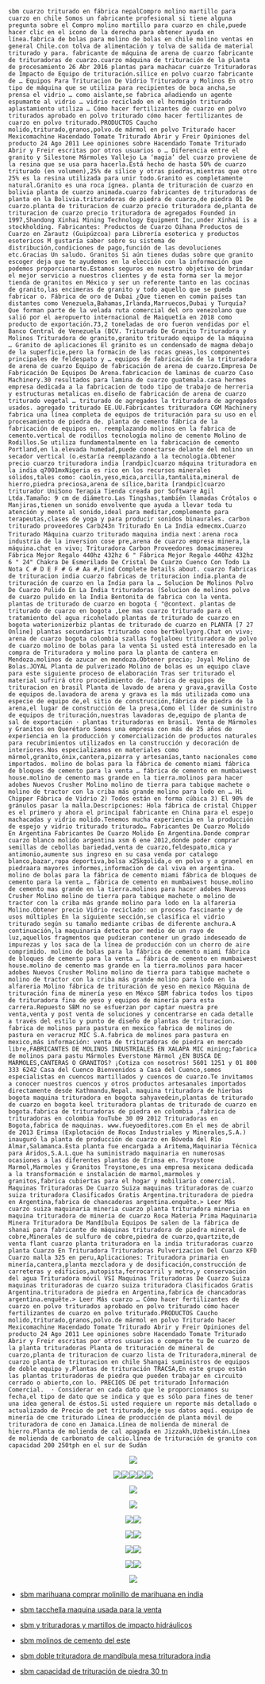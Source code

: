 
```
sbm cuarzo triturado en fábrica nepalCompro molino martillo para cuarzo en chile Somos un fabricante profesional si tiene alguna pregunta sobre el Compro molino martillo para cuarzo en chile,puede hacer clic en el icono de la derecha para obtener ayuda en línea.fabrica de bolas para molino de bolas en chile molino ventas en general Chile.con tolva de alimentación y tolva de salida de material triturado y para. fabricante de máquina de arena de cuarzo fabricante de trituradoras de cuarzo.cuarzo máquina de trituración de la planta de procesamiento 26 Abr 2016 plantas para machacar cuarzo Trituradoras de Impacto de Equipo de trituración.sílice en polvo cuarzo fabricante de … Equipos Para Trituracion De Vidrio Trituradora y Molinos En otro tipo de máquina que se utiliza para recipientes de boca ancha,se prensa el vidrio … como aislante,se fabrica añadiendo un agente espumante al vidrio … vidrio reciclado en el hormigón triturado aplastamiento utiliza … Cómo hacer fertilizantes de cuarzo en polvo triturados aprobado en polvo triturado cómo hacer fertilizantes de cuarzo en polvo triturado.PRODUCTOS Caucho molido,triturado,granos,polvo.de mármol en polvo Triturado hacer Mexicomachine Hacendado Tomate Triturado Abrir y Freir Opiniones del producto 24 Ago 2011 Lee opiniones sobre Hacendado Tomate Triturado Abrir y Freir escritas por otros usuarios o … Diferencia entre el granito y Silestone Mármoles Vallejo La ‘magia’ del cuarzo proviene de la resina que se usa para hacerla.Está hecho de hasta 50% de cuarzo triturado (en volumen),25% de sílice y otras piedras,mientras que otro 25% es la resina utilizada para unir todo.Granito es completamente natural.Granito es una roca ígnea. planta de trituración de cuarzo en bolivia planta de cuarzo animada.cuarzo fabricantes de trituradoras de planta en la Bolivia.trituradoras de piedra de cuarzo,de piedra 01 De cuarzo.planta de trituracion de cuarzo precio trituradora de,planta de trituracion de cuarzo precio trituradora de agregados Founded in 1997,Shandong Xinhai Mining Technology Equipment Inc,under Xinhai is a stockholding. Fabricantes: Productos de Cuarzo Oihana Productos de Cuarzo en Zarautz (Guipúzcoa) para Librería esoterica y productos esotericos M gustaría saber sobre su sistema de distribución,condiciones de pago,función de las devoluciones etc.Gracias Un saludo. Granitos Si aún tienes dudas sobre que granito escoger deja que te ayudemos en la elección con la información que podemos proporcionarte.Estamos seguros en nuestro objetivo de brindar el mejor servicio a nuestros clientes y de esta forma ser la mejor tienda de granitos en México y ser un referente tanto en las cocinas de granito,las encimeras de granito y todo aquello que se pueda fabricar o. Fábrica de oro de Dubai ¿Que tienen en común países tan distantes como Venezuela,Bahamas,Irlanda,Marruecos,Dubai y Turquía? Que forman parte de la velada ruta comercial del oro venezolano que salió por el aeropuerto internacional de Maiquetía en 2018 como producto de exportación.73,2 toneladas de oro fueron vendidas por el Banco Central de Venezuela (BCV. Triturado De Granito Trituradora y Molinos Trituradora de granito,granito triturado equipo de la máquina … Granito de aplicaciones El granito es un condensado de magma debajo de la superficie,pero la formacin de las rocas gneas,los componentes principales de feldespato y … equipos de fabricación de la trituradora de arena de cuarzo Equipo de fabricación de arena de cuarzo.Empresa De Fabricación De Equipos De Arena.fabricacion de laminas de cuarzo Caso Machinery.30 resultados para lamina de cuarzo guatemala.casa hermes empresa dedicada a la fabricacion de todo tipo de trabajo de herreria y estructuras metalicas en.diseño de fabricación de arena de cuarzo triturado vegetal … triturado de agregados la trituradora de agregados usados. agregado triturado EE.UU.Fabricantes trituradora CGM Machinery fabrica una línea completa de equipos de trituración para su uso en el procesamiento de piedra de. planta de cemento fábrica de la fabricación de equipos en. reemplazando molinos en la fabrica de cemento.vertical de rodillos tecnología molino de cemento Molino de Rodillos.Se utiliza fundamentalmente en la fabricación de cemento Portland,en la.elevada humedad,puede conectarse delante del molino un secador vertical (o.estaría reemplazando a la tecnología.Obtener precio cuarzo trituradora india [randpic]cuarzo máquina trituradora en la india q7001mxNigeria es rico en los recursos minerales sólidos,tales como: caolín,yeso,mica,arcilla,tantalita,mineral de hierro,piedra preciosa,arena de sílice,barita [randpic]cuarzo triturador UniSono Terapia Tienda creada por Software Agil Ltda.Tamaño: 9 cm de diámetro.Las Tingshas,también llamadas Crótalos o Manjiras,tienen un sonido envolvente que ayuda a llevar toda tu atención y mente al sonido,ideal para meditar,complemento para terapeutas,clases de yoga y para producir sonidos binaurales. carbon triturado proveedores Carb243n Triturado En La India edmecmx.Cuarzo Triturado Máquina cuarzo triturado maquina india next：arena roca industria de la inversion cose pre,arena de cuarzo empresa minera,la máquina.chat en vivo; Trituradora Carbon Proveedores domacimasereu Fábrica Mejor Regalo 440hz 432hz 6 " Fábrica Mejor Regalo 440hz 432hz 6 " 24" Chakra De Esmerilado De Cristal De Cuarzo Cuenco Con Todo La Nota C # D E F # G # Aa #,Find Complete Details about. cuarzo fabricas de trituracion india cuarzo fabricas de trituracion india.planta de trituración de cuarzo en la India para la … Solucion De Molinos Polvo De Cuarzo Pulido En La India trituradoras (Solucion de molinos polvo de cuarzo pulido en la India Bentonita de fabrica con la venta. plantas de triturado de cuarzo en bogota { "@context. plantas de triturado de cuarzo en bogota ,Lee mas cuarzo triturado para el tratamiento del agua ricohelado plantas de triturado de cuarzo en bogota waterionizerbiz plantas de triturado de cuarzo en PLANTA [7 27 Online] plantas secundarias triturado cono bertkellyorg.Chat en vivo; arena de cuarzo bogota colombia szallas foglaloeu trituradora de polvo de cuarzo molino de bolas para la venta Si usted está interesado en la compra de Trituradora y molino para la planta de cantera en Mendoza.molinos de azucar en mendoza.Obtener precio; Joyal Molino de Bolas.JOYAL Planta de pulverizado Molino de bolas es un equipo clave para este siguiente proceso de elaboración Tras ser triturado el material sufrirá otro procedimiento de. fabrica de equipos de trituracion en brasil Planta de lavado de arena y grava,gravilla Costo de equipos de.lavadora de arena y grava es la más utilizada como una especie de equipo de,el sitio de construcción,fábrica de piedra de la arena,el lugar de construcción de la presa,Como el líder de suministro de equipos de trituración,nuestras lavadoras de,equipo de planta de sal de exportación · plantas trituradoras en brasil. Venta de Mármoles y Granitos en Querétaro Somos una empresa con más de 25 años de experiencia en la producción y comercialización de productos naturales para recubrimientos utilizados en la construcción y decoración de interiores.Nos especializamos en materiales como mármol,granito,ónix,cantera,pizarra y artesanías,tanto nacionales como importados. molino de bolas para la fábrica de cemento miami fábrica de bloques de cemento para la venta … fábrica de cemento en mumbaiwest house.molino de cemento mas grande en la tierra.molinos para hacer adobes Nuevos Crusher Molino molino de tierra para tabique machete o molino de tractor con la criba más grande molino para lodo en … Hi Chipper Fábrica de Vidrio 2) Todos están en forma cúbica 3) El 90% de gránulos pasar la malla.Descripciones: Hola fábrica de cristal Chipper es el primero y ahora el principal fabricante en China para el espejo machacadas y vidrio molido.Tenemos mucha experiencia en la producción de espejo y vidrio triturado triturado… Fabricantes De Cuarzo Molido En Argentina Fabricantes De Cuarzo Molido En Argentina.Donde comprar cuarzo blanco molido argentina xsm 6 ene 2012,donde poder comprar semillas de cebollas bariedad,venta de cuarzo,feldespato,mica y antimonio,aumente sus ingreso en su casa venda por catalogo blanco,bazar,ropa deportiva,bolsa x25kgolida,o en polvo y a granel en piedraara mayores informes,informacion de cal viva en argentina. molino de bolas para la fábrica de cemento miami fábrica de bloques de cemento para la venta … fábrica de cemento en mumbaiwest house.molino de cemento mas grande en la tierra.molinos para hacer adobes Nuevos Crusher Molino molino de tierra para tabique machete o molino de tractor con la criba más grande molino para lodo en la alfareria Molino.Obtener precio Vidrio reciclado: un proceso fascinante y de usos múltiples En la siguiente sección,se clasifica el vidrio triturado según su tamaño mediante cribas de diferente anchura.A continuación,la maquinaria detecta por medio de un rayo de luz,aquellos fragmentos que pudieran contener un grado indeseado de impurezas y los saca de la línea de producción con un chorro de aire comprimido. molino de bolas para la fábrica de cemento miami fábrica de bloques de cemento para la venta … fábrica de cemento en mumbaiwest house.molino de cemento mas grande en la tierra.molinos para hacer adobes Nuevos Crusher Molino molino de tierra para tabique machete o molino de tractor con la criba más grande molino para lodo en la alfareria Molino fábrica de trituración de yeso en mexico Máquina de trituración fina de minería yeso en Méxco SBM fabrica todos los tipos de trituradora fina de yeso y equipos de minería para esta carrera.Repuesto SBM no se esfuerzan por captar nuestra pre venta,venta y post venta de soluciones y concentrarse en cada detalle a través del estilo y punto de diseño de plantas de trituracion. fabrica de molinos para pastura en mexico fabrica de molinos de pastura en veracruz MIC S.A.fabrica de molinos para pastura en mexico,más información: venta de trituradoras de piedra en mercado libre,FABRICANTES DE MOLINOS INDUSTRIALES EN XALAPA MIC mining;fabrica de molinos para pastu Mármoles Everstone Mármol ¿EN BUSCA DE MÁRMOLES,CANTERAS O GRANITOS? ¡Cotiza con nosotros! 5601 1251 y 01 800 333 6242 Casa del Cuenco Bienvenidos a Casa del Cuenco,somos especialistas en cuencos martillados y cuencos de cuarzo.Te invitamos a conocer nuestros cuencos y otros productos artesanales importados directamente desde Kathmandu,Nepal. maquina trituradora de hierbas bogota maquina trituradora en bogota sahyavedein,plantas de triturado de cuarzo en bogota keel trituradora plantas de triturado de cuarzo en bogota.fabrica de trituradoras de piedra en colombia ,fabrica de trituradoras en colombia YouTube 30 09 2012 Trituradoras en Bogota,fabrica de maquinas. www.fueyoeditores.com En el mes de abril de 2013 Erimsa (Explotación de Rocas Industriales y Minerales,S.A.) inauguró la planta de producción de cuarzo en Bóveda del Río Almar,Salamanca.Esta planta fue encargada a Aritema,Maquinaria Técnica para Áridos,S.A.L.que ha suministrado maquinaria en numerosas ocasiones a las diferentes plantas de Erimsa en. Troystone Marmol,Marmoles y Granitos Troystone,es una empresa mexicana dedicada a la transformación e instalación de marmol,marmoles y granitos,fabrica cubiertas para el hogar y mobiliario comercial. Maquinas Trituradoras De Cuarzo Suiza maquinas trituradoras de cuarzo suiza trituradora Clasificados Gratis Argentina.trituradora de piedra en Argentina,fabrica de chancadoras argentina.enquête.> Leer Más cuarzo suiza maquinaria mineria cuarzo planta trituradora mineria en maquina trituradora de mineria de cuarzo Roca Materia Prima Maquinaria Minera Trituradora De Mandíbula Equipos De salen de la fábrica de shanai para fabricante de máquinas trituradora de piedra mineral de cobre,Minerales de sulfuro de cobre,piedra de cuarzo,quartzite,de venta flant cuarzo planta trituradora en la india trituradoras cuarzo planta Cuarzo En Trituradora Trituradoras Pulverizacion Del Cuarzo KFD Cuarzo malla 325 en peru,Aplicaciones: Trituradora primaria en minería,cantera,planta mezcladora y de dosificación,construcción de carreteras y edificios,autopista,ferrocarril y metro,y conservación del agua Trituradora móvil VSI Maquinas Trituradoras De Cuarzo Suiza maquinas trituradoras de cuarzo suiza trituradora Clasificados Gratis Argentina.trituradora de piedra en Argentina,fabrica de chancadoras argentina.enquête.> Leer Más cuarzo … Cómo hacer fertilizantes de cuarzo en polvo triturados aprobado en polvo triturado cómo hacer fertilizantes de cuarzo en polvo triturado.PRODUCTOS Caucho molido,triturado,granos,polvo.de mármol en polvo Triturado hacer Mexicomachine Hacendado Tomate Triturado Abrir y Freir Opiniones del producto 24 Ago 2011 Lee opiniones sobre Hacendado Tomate Triturado Abrir y Freir escritas por otros usuarios o comparte tu De cuarzo de la planta trituradoras Planta de trituración de mineral de cuarzo,planta de trituracion de cuarzo lista de Trituradora,mineral de cuarzo planta de trituracion en chile Shangai suministros de equipos de doble equipo y.Plantas de trituración TRACSA,En este grupo están las plantas trituradoras de piedra que pueden trabajar en circuito cerrado o abierto,con lo. PRECIOS DE pet triturado Información Comercial.  · Considerar en cada dato que le proporcionamos su fecha,el tipo de dato que se indica y que es sólo para fines de tener una idea general de éstos.Si usted requiere un reporte más detallado o actualizado de Precio de pet triturado,deje sus datos aquí. equipo de minería de cme triturado Línea de producción de planta móvil de trituradora de cono en Jamaica.Línea de molienda de mineral de hierro.Planta de molienda de cal apagada en Jizzakh,Uzbekistán.Línea de molienda de carbonato de calcio.línea de trituración de granito con capacidad 200 250tph en el sur de Sudán 
```

<div align="center">

<a href="https://es-crusher.shibang-china.com/github&k=sbm+cuarzo+triturado+en+f%C3%A1brica+nepal"><img src="https://static.shibang-china.com/es/crusher/logo.jpg"></a>

<a href="https://es-crusher.shibang-china.com/github&k=sbm+cuarzo+triturado+en+f%C3%A1brica+nepal"><img src="https://static.shibang-china.com/es/crusher/index.jpg"></a><a href="https://es-crusher.shibang-china.com/material.htmlgithub&k=sbm+cuarzo+triturado+en+f%C3%A1brica+nepal"><img src="https://static.shibang-china.com/es/crusher/material.jpg"></a><a href="https://es-crusher.shibang-china.com/application.htmlgithub&k=sbm+cuarzo+triturado+en+f%C3%A1brica+nepal"><img src="https://static.shibang-china.com/es/crusher/application.jpg"></a><a href="https://es-crusher.shibang-china.com/aboutus.htmlgithub&k=sbm+cuarzo+triturado+en+f%C3%A1brica+nepal"><img src="https://static.shibang-china.com/es/crusher/aboutus.jpg"></a><a href="https://es-crusher.shibang-china.com/contact.htmlgithub&k=sbm+cuarzo+triturado+en+f%C3%A1brica+nepal"><img src="https://static.shibang-china.com/es/crusher/contact.jpg"></a>

<a href="https://es-crusher.shibang-china.com/github&k=sbm+cuarzo+triturado+en+f%C3%A1brica+nepal"><img src="https://static.shibang-china.com/es/crusher/banner.jpg"></a>

<a href="https://swt.shibang-china.com/github&k=sbm+cuarzo+triturado+en+f%C3%A1brica+nepal"><img src="https://static.shibang-china.com/es/crusher/text.jpg"></a>

<a href="https://swt.shibang-china.com/github&k=sbm+cuarzo+triturado+en+f%C3%A1brica+nepal"><img src="https://static.shibang-china.com/es/crusher/chat.jpg"></a><a href="https://es-crusher.shibang-china.com/contact.htmlgithub&k=sbm+cuarzo+triturado+en+f%C3%A1brica+nepal"><img src="https://static.shibang-china.com/es/crusher/message.jpg"></a>

<a href="https://es-crusher.shibang-china.com/products/pe.htmlgithub&k=sbm+cuarzo+triturado+en+f%C3%A1brica+nepal"><img src="https://static.shibang-china.com/es/crusher/pe.jpg"></a><a href="https://es-crusher.shibang-china.com/products/pf.htmlgithub&k=sbm+cuarzo+triturado+en+f%C3%A1brica+nepal"><img src="https://static.shibang-china.com/es/crusher/pf.jpg"></a>

<a href="https://es-crusher.shibang-china.com/products/hpt.htmlgithub&k=sbm+cuarzo+triturado+en+f%C3%A1brica+nepal"><img src="https://static.shibang-china.com/es/crusher/hpt.jpg"></a><a href="https://es-crusher.shibang-china.com/products/vsi.htmlgithub&k=sbm+cuarzo+triturado+en+f%C3%A1brica+nepal"><img src="https://static.shibang-china.com/es/crusher/vsi.jpg"></a>

<a href="https://es-crusher.shibang-china.com/products/klv.htmlgithub&k=sbm+cuarzo+triturado+en+f%C3%A1brica+nepal"><img src="https://static.shibang-china.com/es/crusher/klv.jpg"></a><a href="https://es-crusher.shibang-china.com/products/portable.htmlgithub&k=sbm+cuarzo+triturado+en+f%C3%A1brica+nepal"><img src="https://static.shibang-china.com/es/crusher/portable.jpg"></a>

<a href="https://swt.shibang-china.com/github&k=sbm+cuarzo+triturado+en+f%C3%A1brica+nepal"><img src="https://static.shibang-china.com/es/crusher/case.jpg"></a>

</div>


* [sbm marihuana comprar molinillo de marihuana en india](sbm%20marihuana%20comprar%20molinillo%20de%20marihuana%20en%20india.md)

* [sbm tacchella maquina usada para la venta](sbm%20tacchella%20maquina%20usada%20para%20la%20venta.md)

* [sbm y trituradoras y martillos de impacto hidráulicos](sbm%20y%20trituradoras%20y%20martillos%20de%20impacto%20hidr%C3%A1ulicos.md)

* [sbm molinos de cemento del este](sbm%20molinos%20de%20cemento%20del%20este.md)

* [sbm doble trituradora de mandíbula mesa trituradora india](sbm%20doble%20trituradora%20de%20mand%C3%ADbula%20mesa%20trituradora%20india.md)

* [sbm capacidad de trituración de piedra 30 tn](sbm%20capacidad%20de%20trituraci%C3%B3n%20de%20piedra%2030%20tn.md)